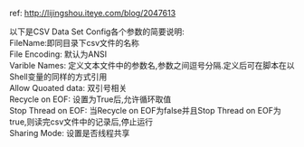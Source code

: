 

ref: http://lijingshou.iteye.com/blog/2047613

以下是CSV Data Set Config各个参数的简要说明:<br />
FileName:即同目录下csv文件的名称<br />
File Encoding: 默认为ANSI<br />
Varible Names: 定义文本文件中的参数名,参数之间逗号分隔.定义后可在脚本在以Shell变量的同样的方式引用<br />
Allow Quoated data: 双引号相关<br />
Recycle on EOF: 设置为True后,允许循环取值<br />
Stop Thread on EOF: 当Recycle on EOF为false并且Stop Thread on EOF为true,则读完csv文件中的记录后,停止运行<br />
Sharing Mode: 设置是否线程共享<br />

